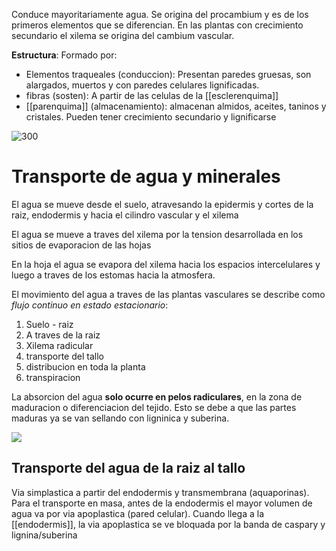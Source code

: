 Conduce mayoritariamente agua.
Se origina del procambium y es de los primeros elementos que se diferencian. En las plantas con crecimiento secundario el xilema se origina del cambium vascular.

**Estructura**:
Formado por:
- Elementos traqueales (conduccion): Presentan paredes gruesas, son alargados, muertos y con paredes celulares lignificadas.
- fibras (sosten): A partir de las celulas de la [[esclerenquima]] 
- [[parenquima]] (almacenamiento): almacenan almidos, aceites, taninos y cristales. Pueden tener crecimiento secundario y lignificarse

![300](https://i.imgur.com/WLSVLxi.png)

# Transporte de agua y minerales

El agua se mueve desde el suelo, atravesando la epidermis y cortes de la raiz, endodermis y hacia el cilindro vascular y el xilema

El agua se mueve a traves del xilema por la tension desarrollada en los sitios de evaporacion de las hojas

En la hoja el agua se evapora del xilema hacia los espacios intercelulares y luego a traves de los estomas hacia la atmosfera.

El movimiento del agua a traves de las plantas vasculares se describe como *flujo continuo en estado estacionario*:

1. Suelo - raiz
2. A traves de la raiz 
3. Xilema radicular
4. transporte del tallo 
5. distribucion en toda la planta
6. transpiracion

La absorcion del agua **solo ocurre en pelos radiculares**, en la zona de maduracion o diferenciacion del tejido. Esto se debe a que las partes maduras ya se van sellando con ligninica y suberina.

![](https://i.imgur.com/wOwG1Ly.png)


## Transporte del agua de la raiz al tallo

Via simplastica a partir del endodermis y transmembrana (aquaporinas). 
Para el transporte en masa, antes de la endodermis el mayor volumen de agua va por via apoplastica (pared celular). 
Cuando llega a la [[endodermis]], la via apoplastica se ve bloquada por la banda de caspary y lignina/suberina